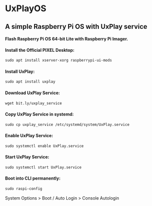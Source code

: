 
# UxPlayOS
## A simple Raspberry Pi OS with UxPlay service

#### Flash Raspberry Pi OS 64-bit Lite with Raspberry Pi Imager.
#### Install the Official PIXEL Desktop:
```diff
sudo apt install xserver-xorg raspberrypi-ui-mods
```
#### Install UxPlay:
```diff
sudo apt install uxplay
```
#### Download UxPlay Service:
```diff
wget bit.ly/uxplay_service
```
#### Copy UxPlay Service in systemd:
```diff
sudo cp uxplay_service /etc/systemd/system/UxPlay.service
```
#### Enable UxPlay Service:
```diff
sudo systemctl enable UxPlay.service
```
#### Start UxPlay Service:
```diff
sudo systemctl start UxPlay.service
```
#### Boot into CLI permanently:
```diff
sudo raspi-config
```
System Options > Boot / Auto Login > Console Autologin